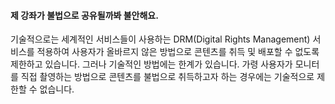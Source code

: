 #### 제 강좌가 불법으로 공유될까봐 불안해요.

기술적으로는 세계적인 서비스들이 사용하는 DRM(Digital Rights Management) 서비스를 적용하여 사용자가 올바르지 않은 방법으로 콘텐츠를 취득 및 배포할 수 없도록 제한하고 있습니다. 그러나 기술적인 방법에는 한계가 있습니다. 가령 사용자가 모니터를 직접 촬영하는 방법으로 콘텐츠를 불법으로 취득하고자 하는 경우에는 기술적으로 제한할 수 없습니다.
